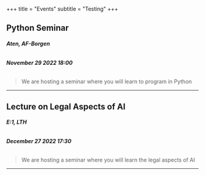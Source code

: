 +++
title = "Events"
subtitle = "Testing"
+++

## Python Seminar
###### **Aten, AF-Borgen**
###### **November 29 2022 18:00**
> We are hosting a seminar where you will learn to program in Python
---

## Lecture on Legal Aspects of AI
###### **E:1, LTH**
###### **December 27 2022 17:30**
> We are hosting a seminar where you will learn the legal aspects of AI
---
